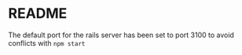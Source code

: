 # README

The default port for the rails server has been set to port 3100 to avoid conflicts with `npm start`
